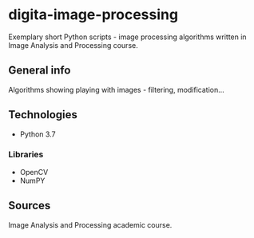 # digita-image-processing
Exemplary short Python scripts - image processing algorithms written in Image Analysis and Processing course.

## General info
Algorithms showing playing with images - filtering, modification...

## Technologies
- Python 3.7
### Libraries
- OpenCV
- NumPY

## Sources
 Image Analysis and Processing academic course.

